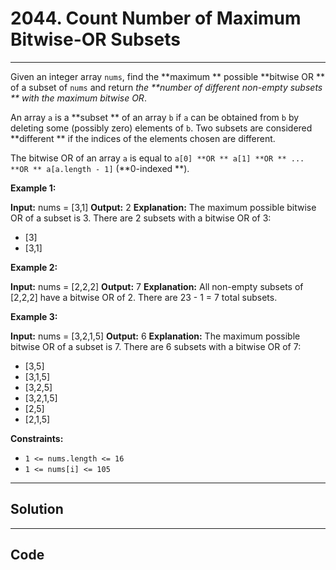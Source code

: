 # 2044. Count Number of Maximum Bitwise-OR Subsets

---

Given an integer array `nums`, find the **maximum ** possible **bitwise OR ** of a subset of `nums` and return _the **number of different non-empty subsets ** with the maximum bitwise OR_.

An array `a` is a **subset ** of an array `b` if `a` can be obtained from `b` by deleting some (possibly zero) elements of `b`. Two subsets are considered **different ** if the indices of the elements chosen are different.

The bitwise OR of an array `a` is equal to `a[0] **OR ** a[1] **OR ** ... **OR ** a[a.length - 1]` (**0-indexed **).

 

**Example 1:**


**Input:** nums = [3,1]
**Output:** 2
**Explanation:** The maximum possible bitwise OR of a subset is 3. There are 2 subsets with a bitwise OR of 3:
- [3]
- [3,1]


**Example 2:**


**Input:** nums = [2,2,2]
**Output:** 7
**Explanation:** All non-empty subsets of [2,2,2] have a bitwise OR of 2. There are 23 - 1 = 7 total subsets.


**Example 3:**


**Input:** nums = [3,2,1,5]
**Output:** 6
**Explanation:** The maximum possible bitwise OR of a subset is 7. There are 6 subsets with a bitwise OR of 7:
- [3,5]
- [3,1,5]
- [3,2,5]
- [3,2,1,5]
- [2,5]
- [2,1,5]

 

**Constraints:**

  * `1 <= nums.length <= 16`
  * `1 <= nums[i] <= 105`

---

## Solution



---

## Code
```python


```